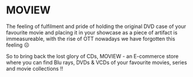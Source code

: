 # MOVIEW

The feeling of fulfilment and pride of holding the original DVD case of your favourite movie and placing it in your showcase as a piece of artifact is immeasureable,
with the rise of OTT nowadays we have forgotten this feeling ☹

So to bring back the lost glory of CDs, MOVIEW - an E-commerce store where you can find Blu rays, DVDs & VCDs  of your favourite movies, series and movie collections !!
